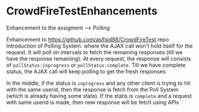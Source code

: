 # CrowdFireTestEnhancements
Enhancement to the assigment --> Polling


Enhancement to https://github.com/asifsid88/CrowdFireTest repo
Introduction of Polling System. where the AJAX call won't hold itself for the request. It will poll on intervals to fetch the remaining responses (till we have the response remaining). At every request, the response will consists of `pollStatus:inprogress` or `pollStatus:complete`. Till we have complete status, the AJAX call will keep polling to get the fresh responses

In the middle, if the status is `inprogress` and any other client is trying to hit with the same userid, then the response is fetch from the Poll System (which is already having some state).
If the statis is `complete` and a request with same userid is made, then new response will be fetch using APIs
